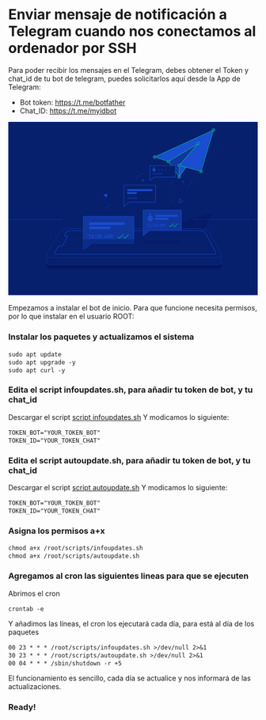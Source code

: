 # Enviar mensaje de notificación a Telegram cuando nos conectamos al ordenador por SSH

Para poder recibir los mensajes en el Telegram, debes obtener el Token y chat_id de tu bot de telegram, puedes solicitarlos aquí desde la App de Telegram:
- Bot token: https://t.me/botfather
- Chat_ID: https://t.me/myidbot

![alt text](https://github.com/JuanRodenas/AutoUpdate/blob/main/hellotelegram.png)

Empezamos a instalar el bot de inicio. Para que funcione necesita permisos, por lo que instalar en el usuario ROOT:
### Instalar los paquetes y actualizamos el sistema
~~~~
sudo apt update
sudo apt upgrade -y
sudo apt curl -y
~~~~

### Edita el script infoupdates.sh, para añadir tu token de bot, y tu chat_id
Descargar el script [script infoupdates.sh](https://github.com/JuanRodenas/AutoUpdate/blob/main/infoupdates.sh)
Y modicamos lo siguiente:
~~~~
TOKEN_BOT="YOUR_TOKEN_BOT"
TOKEN_ID="YOUR_TOKEN_CHAT"
~~~~

### Edita el script autoupdate.sh, para añadir tu token de bot, y tu chat_id
Descargar el script [script autoupdate.sh](https://github.com/JuanRodenas/AutoUpdate/blob/main/autoupdate.sh)
Y modicamos lo siguiente:
~~~~
TOKEN_BOT="YOUR_TOKEN_BOT"
TOKEN_ID="YOUR_TOKEN_CHAT"
~~~~

### Asigna los permisos a+x
~~~~
chmod a+x /root/scripts/infoupdates.sh
chmod a+x /root/scripts/autoupdate.sh
~~~~

### Agregamos al cron las siguientes lineas para que se ejecuten
Abrimos el cron
~~~~
crontab -e
~~~~
Y añadimos las líneas, el cron los ejecutará cada día, para está al día de los paquetes
~~~~
00 23 * * * /root/scripts/infoupdates.sh >/dev/null 2>&1
30 23 * * * /root/scripts/autoupdate.sh >/dev/null 2>&1
00 04 * * * /sbin/shutdown -r +5
~~~~

El funcionamiento es sencillo, cada día se actualice y nos informará de las actualizaciones.
### Ready!
